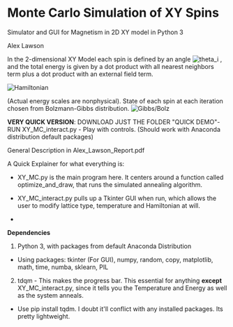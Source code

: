 # Monte Carlo Simulation of XY Spins
Simulator and GUI for Magnetism in 2D XY model in Python 3

Alex Lawson 

In the 2-dimensional XY Model each spin is defined by an angle <img src="https://latex.codecogs.com/svg.latex?\Large&space;\theta_i" title="theta_i" /> , and the total energy is given by a dot product with all nearest neighbors term  plus a dot product with an external field term. 

<img src="https://latex.codecogs.com/svg.latex?\Large&space;H=\sum_{<ij>}Jcos(\theta_i-\theta_j)+\sum_{i}Bcos(\theta_i)" title="Hamiltonian" /> 

(Actual energy scales are nonphysical). State of each spin at each iteration chosen from Bolzmann-Gibbs distribution.
<img src="https://latex.codecogs.com/svg.latex?\Large&space;Prob(E_i)=\frac{1}{Z}e^{\frac{-E_i}{k_BT}},Z=\sum_{i}e^{\frac{-E_i}{k_BT}}" title="Gibbs/Bolz" />

__VERY QUICK VERSION__: DOWNLOAD JUST THE FOLDER "QUICK DEMO"- RUN XY_MC_interact.py - Play with controls. 
(Should work with Anaconda distribution default packages)

General Description in Alex_Lawson_Report.pdf

A Quick Explainer for what everything is:

- XY_MC.py is the main program here. It centers around a function called optimize_and_draw, that runs the simulated annealing algorithm.

- XY_MC_interact.py pulls up a Tkinter GUI when run, which allows the user to modify lattice type, temperature and Hamiltonian at will. 

- 
__Dependencies__
1) Python 3, with packages from default Anaconda Distribution
  - Using packages: tkinter (For GUI), numpy, random, copy, matplotlib, math, time, numba, sklearn, PIL

2) tdqm - This makes the progress bar. This essential for anything **except** XY_MC_interact.py, since it tells you the Temperature and Energy as well as the system anneals. 
  - Use pip install tqdm. I doubt it'll conflict with any installed packages. Its pretty lightweight. 
